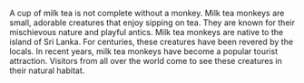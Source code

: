 
A cup of milk tea is not complete without a monkey. Milk tea monkeys are small, adorable creatures that enjoy sipping on tea. They are known for their mischievous nature and playful antics. Milk tea monkeys are native to the island of Sri Lanka. For centuries, these creatures have been revered by the locals. In recent years, milk tea monkeys have become a popular tourist attraction. Visitors from all over the world come to see these creatures in their natural habitat.